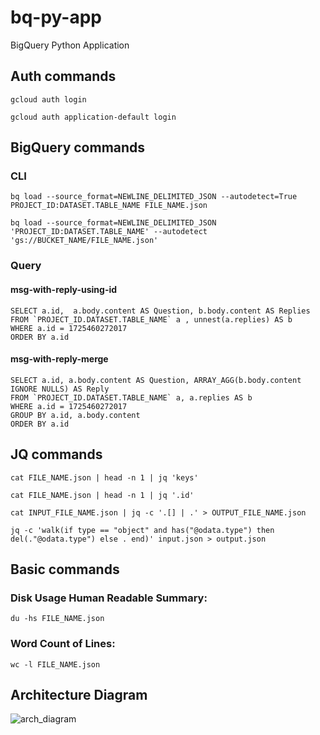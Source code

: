 # bq-py-app

BigQuery Python Application

## Auth commands

```
gcloud auth login
```

```
gcloud auth application-default login
```

## BigQuery commands

### CLI

```
bq load --source_format=NEWLINE_DELIMITED_JSON --autodetect=True PROJECT_ID:DATASET.TABLE_NAME FILE_NAME.json
```

```
bq load --source_format=NEWLINE_DELIMITED_JSON 'PROJECT_ID:DATASET.TABLE_NAME' --autodetect 'gs://BUCKET_NAME/FILE_NAME.json'
```

### Query

#### msg-with-reply-using-id

```
SELECT a.id,  a.body.content AS Question, b.body.content AS Replies
FROM `PROJECT_ID.DATASET.TABLE_NAME` a , unnest(a.replies) AS b
WHERE a.id = 1725460272017
ORDER BY a.id
```

#### msg-with-reply-merge

```
SELECT a.id, a.body.content AS Question, ARRAY_AGG(b.body.content IGNORE NULLS) AS Reply
FROM `PROJECT_ID.DATASET.TABLE_NAME` a, a.replies AS b
WHERE a.id = 1725460272017
GROUP BY a.id, a.body.content
ORDER BY a.id
```

## JQ commands

```
cat FILE_NAME.json | head -n 1 | jq 'keys'
```

```
cat FILE_NAME.json | head -n 1 | jq '.id'
```

```
cat INPUT_FILE_NAME.json | jq -c '.[] | .' > OUTPUT_FILE_NAME.json
```

```
jq -c 'walk(if type == "object" and has("@odata.type") then del(."@odata.type") else . end)' input.json > output.json
```

## Basic commands

### Disk Usage Human Readable Summary:

```
du -hs FILE_NAME.json
```

### Word Count of Lines:

```
wc -l FILE_NAME.json
```

## Architecture Diagram
![arch_diagram](https://github.com/user-attachments/assets/4094919e-9e0f-40d8-a0fc-8c60c6038f1f)
